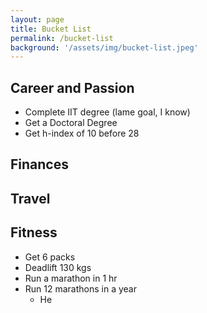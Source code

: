 ```yaml
---
layout: page
title: Bucket List
permalink: /bucket-list
background: '/assets/img/bucket-list.jpeg'
---
```


## Career and Passion
- Complete IIT degree (lame goal, I know)
- Get a Doctoral Degree
- Get h-index of 10 before 28

## Finances

## Travel

## Fitness
- Get 6 packs
- Deadlift 130 kgs
- Run a marathon in 1 hr
- Run 12 marathons in a year
  - He
